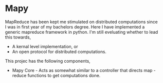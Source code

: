 # Mapy

MapReduce has been kept me stimulated on distributed computations since I was in first year of my bachelors degree. Here I have implemented a generic mapreduce framework in python. I'm still eveluating whether to lead this towards,

  - A kernal level implementation, or
  - An open protocol for distributed computations.

This projec has the following components,
    
  - Mapy Core - Acts as somewhat similar to a controller that directs map - reduce functions to get computations done.